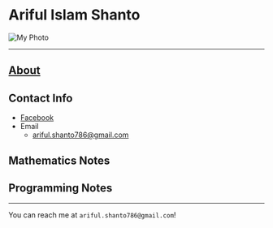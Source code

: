 
# Ariful Islam Shanto

![My Photo](https://shanto-swe029.github.io/shanto.jpg)<br/>

***

## [About](shanto-swe19.github.io/about/home)

## Contact Info
- [Facebook](https://facebook.com/shanto3585)
- Email
	- ariful.shanto786@gmail.com

## Mathematics Notes
## Programming Notes

***

You can reach me at `ariful.shanto786@gmail.c­om`!
